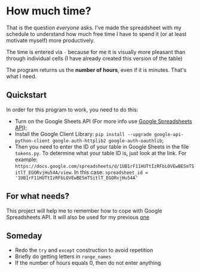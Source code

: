 # How much time?
That is the question *everyone* asks. I've made the spreadsheet with my schedule to understand how much free time I have to spend it (or at least motivate myself) more productively.

The time is entered via ` - ` because for me it is visually more pleasant than through individual cells (I have already created this version of the table)

The program returns us the **number of hours**, even if it is minutes. That's what I need.

## Quickstart
In order for this program to work, you need to do this: 
- Turn on the Google Sheets API (For more info use [Google Spreadsheets API](https://developers.google.com/sheets/api/quickstart/python));
- Install the Google Client Library: `pip install --upgrade google-api-python-client google-auth-httplib2 google-auth-oauthlib`;
- Then you need to enter the ID of your table in Google Sheets in the file `tokens.py`. To determine what your table ID is, just look at the link. For example: `https://docs.google.com/spreadsheets/d/1UB1rF11HUTtIzRFbLOVEwBESmTSitlT_EGORvjHu54A/view`. In this case: `spreadsheet_id = '1UB1rF11HUTtIzRFbLOVEwBESmTSitlT_EGORvjHu54A'`

## For what needs?
This project will help me to remember how to cope with Google Spreadsheets API. It will also be used for my previous [one](https://github.com/htmlprogrammist/auto-sudoku)

## Someday
- Redo the `try` and `except` construction to avoid repetition
- Briefly do getting letters in `range_names`
- If the number of hours equals 0, then do not enter anything
